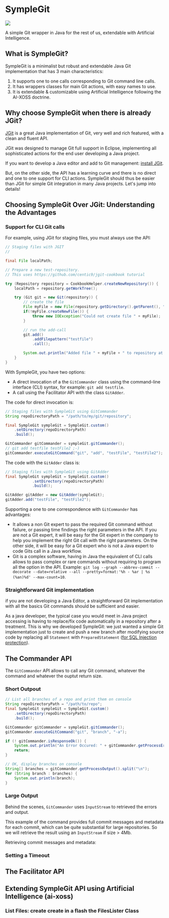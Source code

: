 # SympleGit
<img src="https://www.symplegit.com/img/arrow_fork2.png" />

A simple Git wrapper in Java for the rest of us, extendable with Artificial Intelligence.

## What is SympleGit?

SympleGit is a minimalist but robust and extendable Java Git implementation that has 3 main characteristics:

1. It supports one to one calls corresponding to Git command line calls.
2. It has wrappers classes for main Git actions, with easy names to use.
3. It is extendable & customizable using Artificial Intelligence following the AI-XOSS doctrine.

## Why choose SympleGit when there is already JGit?

[JGit](https://www.eclipse.org/jgit/) is a great Java implementation of Git, very well and rich featured, with a clean and fluent API. 

JGit was designed to manage Git full support in Eclipse, implementing all sophisticated actions for the end user developing  a Java project. 

If you want to develop a Java editor and add to Git management: [install JGit](https://mvnrepository.com/artifact/org.eclipse.jgit/org.eclipse.jgit).

But, on the other side, the API has a learning curve and there is no direct and one to one support for CLI actions. SympleGit  should thus be easier than JGit for simple Git integration in many Java projects. Let's jump into details!

## Choosing SympleGit Over JGit: Understanding the Advantages

### Support for CLI Git calls

For example, using JGit for staging files, you must always use the API:

```java
// Staging files with JGIT
//

final File localPath;

// Prepare a new test-repository. 
// This uses https://github.com/centic9/jgit-cookbook tutorial

try (Repository repository = CookbookHelper.createNewRepository()) {
    localPath = repository.getWorkTree();

    try (Git git = new Git(repository)) {
        // create the file
        File myFile = new File(repository.getDirectory().getParent(), "testfile");
        if(!myFile.createNewFile()) {
            throw new IOException("Could not create file " + myFile);
        }

        // run the add-call
        git.add()
            .addFilepattern("testfile")
            .call();

        System.out.println("Added file " + myFile + " to repository at " + repository.getDirectory());
    }
}

```

With SympleGit, you have two options:

- A direct invocation of a the `GitCommander` class using the command-line interface (CLI) syntax, for example: `git add testfile`.
- A call using the Facilitator API with the class `GitAdder`.

The code for direct invocation is:

```java
// Staging files with SympleGit using GitCommander
String repoDirectoryPath = "/path/to/my/git/repository";

final SympleGit sympleGit = SympleGit.custom()
    .setDirectory(repoDirectoryPath)
    .build();

GitCommander gitCommander = sympleGit.gitCommander();
// git add testfile testFile2 ;-)
gitCommander.executeGitCommand("git", "add", "testFile", "testFile2"); 
```

The code with the `GitAdder` class is:

```java
// Staging files with SympleGit using GitAdder
final SympleGit sympleGit = SympleGit.custom()
            .setDirectory(repoDirectoryPath)
            .build();

GitAdder gitAdder = new GitAdder(sympleGit);
gitAdder.add("testFile", "testFile2");
```

Supporting a one to one correspondence with `GitCommander` has advantages:

- It allows a non Git expert to pass the required Git command without failure, or passing time findings the right parameters in the API. If you are not a Git expert, it will be easy for the Git expert in the company to help you implement the right Git call with the right parameters. On the other side, it will be easy for a Git expert who is not a Java expert to code Gits call in a Java workflow.
- Git is a complex software, having in Java the equivalent of CLI calls allows to pass complex or rare commands without requiring to program all the option in the API. Example: `git log --graph --abbrev-commit --decorate --date=relative --all --pretty=format:'%h - %ar | %s (%an)%d' --max-count=10`.

### Straightforward Git implementation

if you are not developing a Java Editor, a straightforward Git implementation with all the basics Git commands should be sufficient and easier.

As a java developer, the typical case you would meet in Java project accessing is having to replace/fix code automatically in a repository after a treatment. This is why we developed SympleGit: we just wanted a simple Git implementation just to create and push a new branch after modifying source code by replacing all `Statement` with `PreparedStatement` ([for SQL Injection protection](https://www.sqlephant.com/product/#sqli)).

## The Commander API

The `GitCommander` API allows to call any Git command, whatever the command and whatever the ouptut return size.

### Short Outpout 

```java
// List all branches of a repo and print them on console
String repoDirectoryPath = "/path/to/repo";
final SympleGit sympleGit = SympleGit.custom()
    .setDirectory(repoDirectoryPath)
    .build();

GitCommander gitCommander = sympleGit.gitCommander();
gitCommander.executeGitCommand("git", "branch", "-a");

if (! gitCommander.isResponseOk()) {
    System.out.println("An Error Occured: " + gitCommander.getProcessError());
    return;
}

// OK, display branches on console
String[] branches = gitCommander.getProcessOutput().split("\n");
for (String branch : branches) {
	System.out.println(branch);
}
```

### Large Output 

Behind the scenes, `GitCommander` uses `InputStream` to retrieved the errors and output.

This example  of the command provides full commit messages and metadata for each commit, which can be quite substantial for large repositories.  So we will retrieve the result  using an `InputStream` if size > 4Mb.

Retrieving commit messages and metadata:

### Setting a Timeout

## The Facilitator API

## Extending SympleGit API using Artificial Intelligence (ai-xoss)

### List Files: create create in a flash the FilesLister Class

